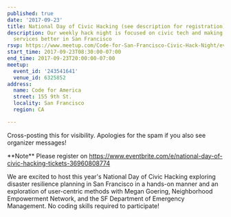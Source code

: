 ```yaml
---
published: true
date: '2017-09-23'
title: National Day of Civic Hacking (see description for registration)
description: Our weekly hack night is focused on civic tech and making government
  services better in San Francisco
rsvp: https://www.meetup.com/Code-for-San-Francisco-Civic-Hack-Night/events/243541641/
start_time: 2017-09-23T08:30:00-07:00
end_time: 2017-09-23T20:00:00-07:00
meetup:
  event_id: '243541641'
  venue_id: 6325852
address:
  name: Code for America
  street: 155 9th St.
  locality: San Francisco
  region: CA

---
```

<!-- imported via scripts/generate-events-from-meetup -->
<p>Cross-posting this for visibility. Apologies for the spam if you also see organizer messages!</p> <p>**Note** Please register on <a href="https://www.eventbrite.com/e/national-day-of-civic-hacking-tickets-36960808774" class="linkified">https://www.eventbrite.com/e/national-day-of-civic-hacking-tickets-36960808774</a></p> <p>We are excited to host this year's National Day of Civic Hacking exploring disaster resilience planning in San Francisco in a hands-on manner and an exploration of user-centric methods with Megan Goering, Neighborhood Empowerment Network, and the SF Department of Emergency Management. No coding skills required to participate!</p> 
